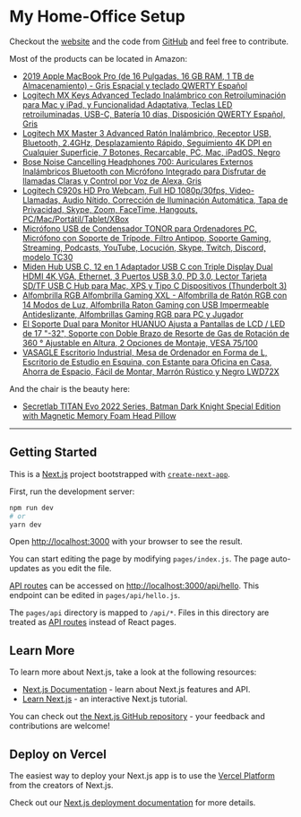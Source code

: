 # My Home-Office Setup

Checkout the [website](#) and the code from [GitHub](https://github.com/gilbecao/office-setup) and feel free to contribute.

Most of the products can be located in Amazon:

* [2019 Apple MacBook Pro (de 16 Pulgadas, 16 GB RAM, 1 TB de Almacenamiento) - Gris Espacial y teclado QWERTY Español](https://amzn.to/3zcg1rr)
* [Logitech MX Keys Advanced Teclado Inalámbrico con Retroiluminación para Mac y iPad, y Funcionalidad Adaptativa, Teclas LED retroiluminadas, USB-C, Batería 10 días, Disposición QWERTY Español, Gris](https://amzn.to/2XeeJz1)
* [Logitech MX Master 3 Advanced Ratón Inalámbrico, Receptor USB, Bluetooth, 2.4GHz, Desplazamiento Rápido, Seguimiento 4K DPI en Cualquier Superficie, 7 Botones, Recarcable, PC, Mac, iPadOS, Negro](https://amzn.to/3k0Vzp2)
* [Bose Noise Cancelling Headphones 700: Auriculares Externos Inalámbricos Bluetooth con Micrófono Integrado para Disfrutar de llamadas Claras y Control por Voz de Alexa, Gris](https://amzn.to/3ldChfp)
* [Logitech C920s HD Pro Webcam, Full HD 1080p/30fps, Video-Llamadas, Audio Nítido, Corrección de Iluminación Automática, Tapa de Privacidad, Skype, Zoom, FaceTime, Hangouts, PC/Mac/Portátil/Tablet/XBox](https://amzn.to/3zXB5Tw)
* [Micrófono USB de Condensador TONOR para Ordenadores PC, Micrófono con Soporte de Trípode, Filtro Antipop, Soporte Gaming, Streaming, Podcasts, YouTube, Locución, Skype, Twitch, Discord, modelo TC30](https://amzn.to/3tuFkDN)
* [Miden Hub USB C, 12 en 1 Adaptador USB C con Triple Display Dual HDMI 4K,VGA, Ethernet, 3 Puertos USB 3.0, PD 3.0, Lector Tarjeta SD/TF USB C Hub para Mac, XPS y Tipo C Dispositivos (Thunderbolt 3)](https://amzn.to/3E6kfo1)
* [Alfombrilla RGB Alfombrilla Gaming XXL - Alfombrilla de Ratón RGB con 14 Modos de Luz, Alfombrilla Raton Gaming con USB Impermeable Antideslizante, Alfombrillas Gaming RGB para PC y Jugador](https://amzn.to/3hmw3J0)
* [El Soporte Dual para Monitor HUANUO Ajusta a Pantallas de LCD / LED de 17 "-32", Soporte con Doble Brazo de Resorte de Gas de Rotación de 360 ° Ajustable en Altura, 2 Opciones de Montaje, VESA 75/100](https://amzn.to/3jZPwks)
* [VASAGLE Escritorio Industrial, Mesa de Ordenador en Forma de L, Escritorio de Estudio en Esquina, con Estante para Oficina en Casa, Ahorra de Espacio, Fácil de Montar, Marrón Rústico y Negro LWD72X](https://amzn.to/3E2hUup)

And the chair is the beauty here:

* [Secretlab TITAN Evo 2022 Series, Batman Dark Knight Special Edition with Magnetic Memory Foam Head Pillow](https://secretlab.eu/products/titan-evo-2022-series?sku=R22PU-Batman)

---
## Getting Started

This is a [Next.js](https://nextjs.org/) project bootstrapped with [`create-next-app`](https://github.com/vercel/next.js/tree/canary/packages/create-next-app).

First, run the development server:

```bash
npm run dev
# or
yarn dev
```

Open [http://localhost:3000](http://localhost:3000) with your browser to see the result.

You can start editing the page by modifying `pages/index.js`. The page auto-updates as you edit the file.

[API routes](https://nextjs.org/docs/api-routes/introduction) can be accessed on [http://localhost:3000/api/hello](http://localhost:3000/api/hello). This endpoint can be edited in `pages/api/hello.js`.

The `pages/api` directory is mapped to `/api/*`. Files in this directory are treated as [API routes](https://nextjs.org/docs/api-routes/introduction) instead of React pages.

## Learn More

To learn more about Next.js, take a look at the following resources:

- [Next.js Documentation](https://nextjs.org/docs) - learn about Next.js features and API.
- [Learn Next.js](https://nextjs.org/learn) - an interactive Next.js tutorial.

You can check out [the Next.js GitHub repository](https://github.com/vercel/next.js/) - your feedback and contributions are welcome!

## Deploy on Vercel

The easiest way to deploy your Next.js app is to use the [Vercel Platform](https://vercel.com/new?utm_medium=default-template&filter=next.js&utm_source=create-next-app&utm_campaign=create-next-app-readme) from the creators of Next.js.

Check out our [Next.js deployment documentation](https://nextjs.org/docs/deployment) for more details.
